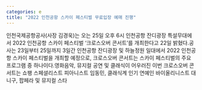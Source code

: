 ```yaml
---
categories: e
title: "2022 인천공항 스카이 페스티벌 무료입장 예매 진행"
---
```

인천국제공항공사(사장 김경욱)는 오는 25일 오후 6시 인천공항 잔디광장 특설무대에서 2022 인천공항 스카이 페스티벌 ‘크로스오버 콘서트’를 개최한다고 22일 밝혔다.공사는 23일부터 25일까지 3일간 인천공항 잔디광장 및 하늘정원 일대에서 2022 인천공항 스카이 페스티벌을 개최할 예정으로, 크로스오버 콘서트는 스카이 페스티벌의 주요 프로그램 중 하나이다.영화음악, 뮤지컬 공연 및 클래식이 어우러진 이번 크로스오버 콘서트는 쇼팽 스페셜리스트 피아니스트 임동민, 클래식계 인기 연예인 바이올리니스트 대니구, 팝페라 및 뮤지컬 스타
